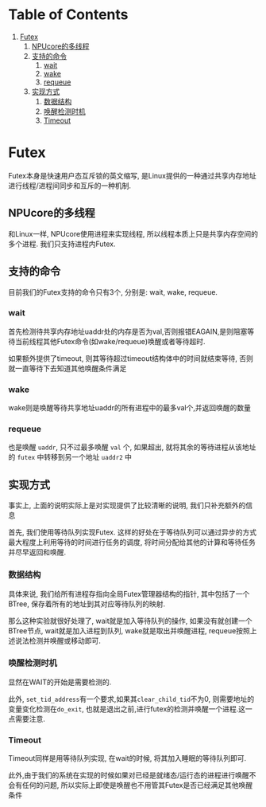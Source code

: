 
# Table of Contents

1.  [Futex](#org357e82a)
    1.  [NPUcore的多线程](#org7ffa2f5)
    2.  [支持的命令](#orgadfda83)
        1.  [wait](#orgb4cb379)
        2.  [wake](#org3e92c3b)
        3.  [requeue](#org89fe773)
    3.  [实现方式](#org499d430)
        1.  [数据结构](#org810146f)
        2.  [唤醒检测时机](#org671ce8e)
        3.  [Timeout](#orgb00a923)


<a id="org357e82a"></a>

# Futex

Futex本身是快速用户态互斥锁的英文缩写, 是Linux提供的一种通过共享内存地址进行线程/进程间同步和互斥的一种机制. 


<a id="org7ffa2f5"></a>

## NPUcore的多线程

和Linux一样, NPUcore使用进程来实现线程, 所以线程本质上只是共享内存空间的多个进程. 我们只支持进程内Futex.


<a id="orgadfda83"></a>

## 支持的命令

目前我们的Futex支持的命令只有3个, 分别是: wait, wake, requeue.


<a id="orgb4cb379"></a>

### wait

首先检测待共享内存地址uaddr处的内存是否为val,否则报错EAGAIN,是则阻塞等待当前线程其他Futex命令(如wake/requeue)唤醒或者等待超时.

如果额外提供了timeout, 则其等待超过timeout结构体中的时间就结束等待, 否则就一直等待下去知道其他唤醒条件满足


<a id="org3e92c3b"></a>

### wake

wake则是唤醒等待共享地址uaddr的所有进程中的最多val个,并返回唤醒的数量


<a id="org89fe773"></a>

### requeue

也是唤醒 `uaddr`, 只不过最多唤醒 `val` 个, 如果超出, 就将其余的等待进程从该地址的 `futex` 中转移到另一个地址 `uaddr2` 中


<a id="org499d430"></a>

## 实现方式

事实上, 上面的说明实际上是对实现提供了比较清晰的说明, 我们只补充额外的信息

首先, 我们使用等待队列实现Futex. 这样的好处在于等待队列可以通过异步的方式最大程度上利用等待的时间进行任务的调度, 将时间分配给其他的计算和等待任务并尽早返回和唤醒. 


<a id="org810146f"></a>

### 数据结构

具体来说, 我们给所有进程存指向全局Futex管理器结构的指针, 其中包括了一个BTree, 保存着所有的地址到其对应等待队列的映射. 

那么这种实验就很好处理了, wait就是加入等待队列的操作, 如果没有就创建一个BTree节点, wait就是加入进程到队列, wake就是取出并唤醒进程, requeue按照上述说法检测并唤醒或移动即可.


<a id="org671ce8e"></a>

### 唤醒检测时机

显然在WAIT的开始是需要检测的.

此外, `set_tid_address`有一个要求,如果其`clear_child_tid`不为0, 则需要地址的变量变化检测在`do_exit`, 也就是退出之前,进行futex的检测并唤醒一个进程.这一点需要注意.


<a id="orgb00a923"></a>

### Timeout

Timeout同样是用等待队列实现, 在wait的时候, 将其加入睡眠的等待队列即可.

此外,由于我们的系统在实现的时候如果对已经是就绪态/运行态的进程进行唤醒不会有任何的问题, 所以实际上即使是唤醒也不用管其Futex是否已经满足其他唤醒条件

